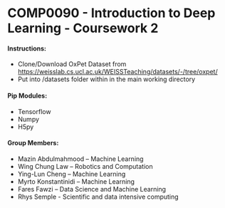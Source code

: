 # COMP0090 - Introduction to Deep Learning - Coursework 2
#### Instructions:
- Clone/Download OxPet Dataset from https://weisslab.cs.ucl.ac.uk/WEISSTeaching/datasets/-/tree/oxpet/
- Put into /datasets folder within in the main working directory
#### Pip Modules:
 - Tensorflow
 - Numpy
 - H5py
#### Group Members:  
- Mazin Abdulmahmood – Machine Learning
- Wing Chung Law – Robotics and Computation
- Ying-Lun Cheng – Machine Learning
- Myrto Konstantinidi – Machine Learning
- Fares Fawzi – Data Science and Machine Learning
- Rhys Semple - Scientific and data intensive computing
